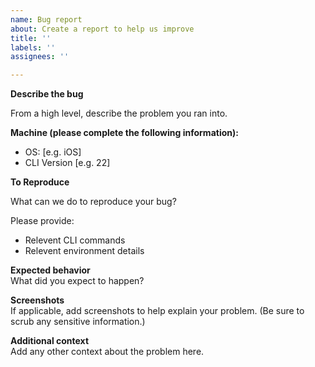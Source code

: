 ```yaml
---
name: Bug report
about: Create a report to help us improve
title: ''
labels: ''
assignees: ''

---
```


**Describe the bug**  

From a high level, describe the problem you ran into.

**Machine (please complete the following information):**  

 - OS: [e.g. iOS]
 - CLI Version [e.g. 22]

**To Reproduce**  

What can we do to reproduce your bug?

Please provide:
- Relevent CLI commands
- Relevent environment details

**Expected behavior**  
What did you expect to happen? 

**Screenshots**  
If applicable, add screenshots to help explain your problem. (Be sure to scrub any sensitive information.)

**Additional context**  
Add any other context about the problem here.
